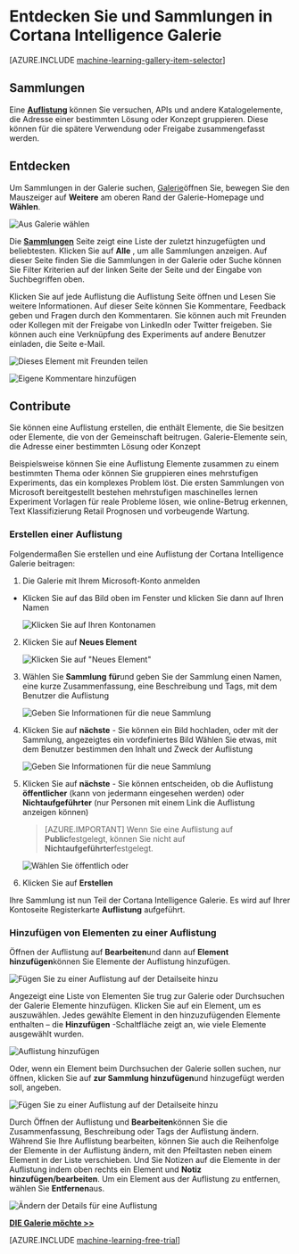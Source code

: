 <properties
    pageTitle="Cortana Intelligence-Gallery-Sammlungen | Microsoft Azure"
    description="Auffinden und Weitergeben von Sammlungen im Cortana Intelligence Katalog."
    services="machine-learning"
    documentationCenter=""
    authors="garyericson"
    manager="jhubbard"
    editor="cgronlun"/>

<tags
    ms.service="machine-learning"
    ms.workload="data-services"
    ms.tgt_pltfrm="na"
    ms.devlang="na"
    ms.topic="article"
    ms.date="10/13/2016"
    ms.author="roopalik;garye"/>


# <a name="discover-and-share-collections-in-the-cortana-intelligence-gallery"></a>Entdecken Sie und Sammlungen in Cortana Intelligence Galerie

[AZURE.INCLUDE [machine-learning-gallery-item-selector](../../includes/machine-learning-gallery-item-selector.md)]

## <a name="collections"></a>Sammlungen

Eine **[Auflistung](https://gallery.cortanaintelligence.com/collections)** können Sie versuchen, APIs und andere Katalogelemente, die Adresse einer bestimmten Lösung oder Konzept gruppieren. Diese können für die spätere Verwendung oder Freigabe zusammengefasst werden.

## <a name="discover"></a>Entdecken

Um Sammlungen in der Galerie suchen, [Galerie](http://gallery.cortanaintelligence.com)öffnen Sie, bewegen Sie den Mauszeiger auf **Weitere** am oberen Rand der Galerie-Homepage und **Wählen**.

![Aus Galerie wählen](media/machine-learning-gallery-collections/select-collections-in-gallery.png)

 Die **[Sammlungen](https://gallery.cortanaintelligence.com/collections)** 
 Seite zeigt eine Liste der zuletzt hinzugefügten und beliebtesten.
Klicken Sie auf **Alle** , um alle Sammlungen anzeigen.
Auf dieser Seite finden Sie die Sammlungen in der Galerie oder Suche können Sie Filter Kriterien auf der linken Seite der Seite und der Eingabe von Suchbegriffen oben.

 Klicken Sie auf jede Auflistung die Auflistung Seite öffnen und Lesen Sie weitere Informationen.
Auf dieser Seite können Sie Kommentare, Feedback geben und Fragen durch den Kommentaren. Sie können auch mit Freunden oder Kollegen mit der Freigabe von LinkedIn oder Twitter freigeben. Sie können auch eine Verknüpfung des Experiments auf andere Benutzer einladen, die Seite e-Mail.

![Dieses Element mit Freunden teilen](media\machine-learning-gallery-how-to-use-contribute-publish\share-links.png)

![Eigene Kommentare hinzufügen](media\machine-learning-gallery-how-to-use-contribute-publish\comments.png)


## <a name="contribute"></a>Contribute

Sie können eine Auflistung erstellen, die enthält Elemente, die Sie besitzen oder Elemente, die von der Gemeinschaft beitrugen. Galerie-Elemente sein, die Adresse einer bestimmten Lösung oder Konzept

Beispielsweise können Sie eine Auflistung Elemente zusammen zu einem bestimmten Thema oder können Sie gruppieren eines mehrstufigen Experiments, das ein komplexes Problem löst.
Die ersten Sammlungen von Microsoft bereitgestellt bestehen mehrstufigen maschinelles lernen Experiment Vorlagen für reale Probleme lösen, wie online-Betrug erkennen, Text Klassifizierung Retail Prognosen und vorbeugende Wartung.

### <a name="create-a-collection"></a>Erstellen einer Auflistung

Folgendermaßen Sie erstellen und eine Auflistung der Cortana Intelligence Galerie beitragen:

1. Die Galerie mit Ihrem Microsoft-Konto anmelden

- Klicken Sie auf das Bild oben im Fenster und klicken Sie dann auf Ihren Namen

    ![Klicken Sie auf Ihren Kontonamen](media\machine-learning-gallery-collections\click-account-name.png)

2. Klicken Sie auf **Neues Element**

    ![Klicken Sie auf "Neues Element"](media\machine-learning-gallery-collections\click-new-item.png)

3. Wählen Sie **Sammlung** **für**und geben Sie der Sammlung einen Namen, eine kurze Zusammenfassung, eine Beschreibung und Tags, mit dem Benutzer die Auflistung

    ![Geben Sie Informationen für die neue Sammlung](media\machine-learning-gallery-collections\create-collection-page-1.png)

4. Klicken Sie auf **nächste** - Sie können ein Bild hochladen, oder mit der Sammlung, angezeigtes ein vordefiniertes Bild Wählen Sie etwas, mit dem Benutzer bestimmen den Inhalt und Zweck der Auflistung

    ![Geben Sie Informationen für die neue Sammlung](media\machine-learning-gallery-collections\create-collection-page-2.png)

5. Klicken Sie auf **nächste** - Sie können entscheiden, ob die Auflistung **öffentlicher** (kann von jedermann eingesehen werden) oder **Nichtaufgeführter** (nur Personen mit einem Link die Auflistung anzeigen können)

    > [AZURE.IMPORTANT] Wenn Sie eine Auflistung auf **Public**festgelegt, können Sie nicht auf **Nichtaufgeführter**festgelegt.

    ![Wählen Sie öffentlich oder](media\machine-learning-gallery-collections\create-collection-page-3.png)

6. Klicken Sie auf **Erstellen**

Ihre Sammlung ist nun Teil der Cortana Intelligence Galerie. Es wird auf Ihrer Kontoseite Registerkarte **Auflistung** aufgeführt.

### <a name="add-items-to-a-collection"></a>Hinzufügen von Elementen zu einer Auflistung

Öffnen der Auflistung auf **Bearbeiten**und dann auf **Element hinzufügen**können Sie Elemente der Auflistung hinzufügen.

![Fügen Sie zu einer Auflistung auf der Detailseite hinzu](media\machine-learning-gallery-collections\add-to-collection-from-details-page.png)

Angezeigt eine Liste von Elementen Sie trug zur Galerie oder Durchsuchen der Galerie Elemente hinzufügen. Klicken Sie auf ein Element, um es auszuwählen. Jedes gewählte Element in den hinzuzufügenden Elemente enthalten – die **Hinzufügen** -Schaltfläche zeigt an, wie viele Elemente ausgewählt wurden.

![Auflistung hinzufügen](media\machine-learning-gallery-collections\add-to-collection.png)

Oder, wenn ein Element beim Durchsuchen der Galerie sollen suchen, nur öffnen, klicken Sie auf **zur Sammlung hinzufügen**und hinzugefügt werden soll, angeben.

![Fügen Sie zu einer Auflistung auf der Detailseite hinzu](media\machine-learning-gallery-collections\add-to-collection-from-item-details.png)

Durch Öffnen der Auflistung und **Bearbeiten**können Sie die Zusammenfassung, Beschreibung oder Tags der Auflistung ändern.
Während Sie Ihre Auflistung bearbeiten, können Sie auch die Reihenfolge der Elemente in der Auflistung ändern, mit den Pfeiltasten neben einem Element in der Liste verschieben. Und Sie Notizen auf die Elemente in der Auflistung indem oben rechts ein Element und **Notiz hinzufügen/bearbeiten**. Um ein Element aus der Auflistung zu entfernen, wählen Sie **Entfernen**aus.

![Ändern der Details für eine Auflistung](media\machine-learning-gallery-collections\change-collection-details.png)


**[DIE Galerie möchte >>](http://gallery.cortanaintelligence.com)**

[AZURE.INCLUDE [machine-learning-free-trial](../../includes/machine-learning-free-trial.md)]
